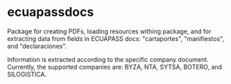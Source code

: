 # ecuapassdocs
Package for creating PDFs, loading resources withing package, and for extracting data from fields in ECUAPASS docs: "cartaportes", "manifiestos", and "declaraciones".

Information is extracted according to the specific company document. Currently, the supported companies are: BYZA, NTA, SYTSA, BOTERO, and SILOGISTICA.
